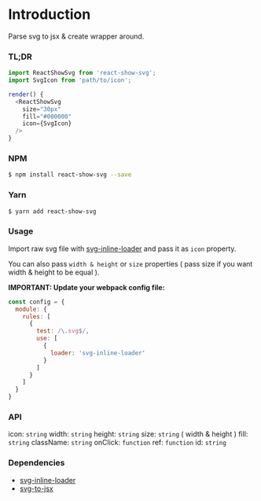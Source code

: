 # Introduction
Parse svg to jsx & create wrapper around.

### TL;DR
```javascript
import ReactShowSvg from 'react-show-svg';
import SvgIcon from 'path/to/icon';

render() {
  <ReactShowSvg
    size="30px"
    fill="#000000"
    icon={SvgIcon}
  />
}
```

### NPM
```bash
$ npm install react-show-svg --save
```

### Yarn
```bash
$ yarn add react-show-svg
```

### Usage
Import raw svg file with [svg-inline-loader](https://github.com/webpack-contrib/svg-inline-loader) and pass it
as `icon` property.

You can also pass `width & height` or `size` properties ( pass size if you want width & height to be equal ).

**IMPORTANT: Update your webpack config file:**

```javascript
const config = {
  module: {
    rules: [
      {
        test: /\.svg$/,
        use: [
          {
            loader: 'svg-inline-loader'
          }
        ]
      }
    ]
  }
}
```

### API
icon: `string`
width: `string`
height: `string`
size: `string` ( width & height )
fill: `string`
className: `string`
onClick: `function`
ref: `function`
id: `string`

### Dependencies
* [svg-inline-loader](https://github.com/webpack-contrib/svg-inline-loader)
* [svg-to-jsx](https://github.com/reactor-studio/svg-to-jsx)